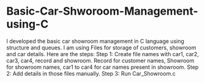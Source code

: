 # Basic-Car-Shworoom-Management-using-C
I developed the basic car showroom management in C language using structure and queues. I am using Files for storage of customers, showroom and car details.
Here are the steps:
Step 1: Create file names with car1, car2, car3, car4, record and showroom.
Record for customer names, Showroom for showroom names, car1 to car4 for car names present in showroom.
Step 2: Add details in those files manually.
Step 3: Run Car_Showroom.c
